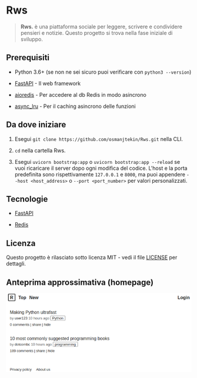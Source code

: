 # Rws

> **Rws.** è una piattaforma sociale per leggere, scrivere e condividere pensieri e notizie.
> Questo progetto si trova nella fase iniziale di sviluppo.

## Prerequisiti

* Python 3.6+ (se non ne sei sicuro puoi verificare con `python3 --version`)

* [FastAPI](https://github.com/tiangolo/fastapi) - Il web framework

* [aioredis](https://github.com/aio-libs/aioredis) - Per accedere al db Redis in modo asincrono

* [async_lru](https://github.com/aio-libs/async_lru) - Per il caching asincrono delle funzioni

## Da dove iniziare

1. Esegui `git clone https://github.com/osmanjtekin/Rws.git` nella CLI.

2. `cd` nella cartella Rws.

3. Esegui `uvicorn bootstrap:app` o `uvicorn bootstrap:app --reload` se vuoi ricaricare il server dopo ogni modifica del codice. L'host e la porta predefinita sono rispettivamente `127.0.0.1` e `8000`, ma puoi appendere `--host <host_address>` o `--port <port_number>` per valori personalizzati.

## Tecnologie

* [FastAPI](https://github.com/tiangolo/fastapi)

* [Redis](https://redis.io)

## Licenza

Questo progetto è rilasciato sotto licenza MIT - vedi il file [LICENSE](LICENSE) per dettagli.

## Anteprima approssimativa (homepage)
![preview](https://github.com/tekinosman/Rws/blob/master/misc/preview.png?raw=true)
